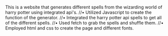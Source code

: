This is a website that generates different spells from the wizarding world of harry potter using integrated api's.
//• Utilized Javascript to create the function of the generator.
//• Integrated the harry potter api spells to get all of the different spells.
//• Used fetch to grab the spells and shuffle them.
//• Employed html and css to create the page and different fonts.
